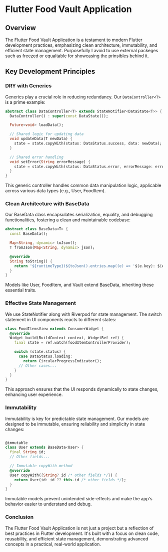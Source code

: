 # Flutter Food Vault Application

## Overview
The Flutter Food Vault Application is a testament to modern Flutter development practices, emphasizing clean architecture, immutability, and efficient state management. Purposefully I avoid to use external packeges such as freezed or equaltable for showcasing the prinsibles behind it. 

## Key Development Principles

### DRY with Generics
Generics play a crucial role in reducing redundancy. Our `DataController<T>` is a prime example:

```dart
abstract class DataController<T> extends StateNotifier<DataState<T>> {
  DataController() : super(const DataState());

  Future<void> loadData();

  // Shared logic for updating data
  void updateData(T newData) {
    state = state.copyWith(status: DataStatus.success, data: newData);
  }

  // Shared error handling
  void setError(String errorMessage) {
    state = state.copyWith(status: DataStatus.error, errorMessage: errorMessage);
  }
}
```
This generic controller handles common data manipulation logic, applicable across various data types (e.g., User, FoodItem).

### Clean Architecture with BaseData

Our BaseData<T> class encapsulates serialization, equality, and debugging functionalities, fostering a clean and maintainable codebase:

```dart
abstract class BaseData<T> {
  const BaseData();

  Map<String, dynamic> toJson();
  T fromJson(Map<String, dynamic> json);

  @override
  String toString() {
    return '${runtimeType}(${toJson().entries.map((e) => '${e.key}: ${e.value}').join(', ')})';
  }
}
```
Models like User, FoodItem, and Vault extend BaseData, inheriting these essential traits.

### Effective State Management

We use StateNotifier along with Riverpod for state management. The switch statement in UI components reacts to different states:

```dart
class FoodItemsView extends ConsumerWidget {
  @override
  Widget build(BuildContext context, WidgetRef ref) {
    final state = ref.watch(foodItemControllerProvider);

    switch (state.status) {
      case DataStatus.loading:
        return CircularProgressIndicator();
      // Other cases...
    }
  }
}
```

This approach ensures that the UI responds dynamically to state changes, enhancing user experience.

### Immutability

Immutability is key for predictable state management. Our models are designed to be immutable, ensuring reliability and simplicity in state changes:

```dart

@immutable
class User extends BaseData<User> {
  final String id;
  // Other fields...

  // Immutable copyWith method
  @override
  User copyWith({String? id /* other fields */}) {
    return User(id: id ?? this.id /* other fields */);
  }
}
```

Immutable models prevent unintended side-effects and make the app's behavior easier to understand and debug.

### Conclusion

The Flutter Food Vault Application is not just a project but a reflection of best practices in Flutter development. It's built with a focus on clean code, reusability, and efficient state management, demonstrating advanced concepts in a practical, real-world application.

